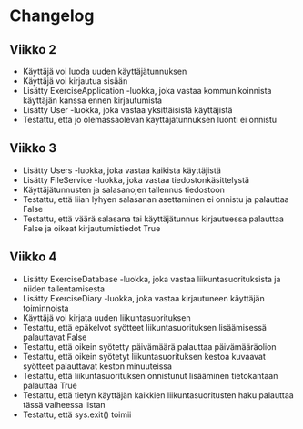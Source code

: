 # Changelog

## Viikko 2

- Käyttäjä voi luoda uuden käyttäjätunnuksen
- Käyttäjä voi kirjautua sisään
- Lisätty ExerciseApplication -luokka, joka vastaa kommunikoinnista käyttäjän kanssa ennen kirjautumista
- Lisätty User -luokka, joka vastaa yksittäisistä käyttäjistä
- Testattu, että jo olemassaolevan käyttäjätunnuksen luonti ei onnistu

## Viikko 3

- Lisätty Users -luokka, joka vastaa kaikista käyttäjistä
- Lisätty FileService -luokka, joka vastaa tiedostonkäsittelystä
- Käyttäjätunnusten ja salasanojen tallennus tiedostoon
- Testattu, että liian lyhyen salasanan asettaminen ei onnistu ja palauttaa False
- Testattu, että väärä salasana tai käyttäjätunnus kirjautuessa palauttaa False ja oikeat kirjautumistiedot True

## Viikko 4

- Lisätty ExerciseDatabase -luokka, joka vastaa liikuntasuorituksista ja niiden tallentamisesta
- Lisätty ExerciseDiary -luokka, joka vastaa kirjautuneen käyttäjän toiminnoista
- Käyttäjä voi kirjata uuden liikuntasuorituksen
- Testattu, että epäkelvot syötteet liikuntasuorituksen lisäämisessä palauttavat False
- Testattu, että oikein syötetty päivämäärä palauttaa päivämääräolion
- Testattu, että oikein syötetyt liikuntasuorituksen kestoa kuvaavat syötteet palauttavat keston minuuteissa
- Testattu, että liikuntasuorituksen onnistunut lisääminen tietokantaan palauttaa True
- Testattu, että tietyn käyttäjän kaikkien liikuntasuoritusten haku palauttaa tässä vaiheessa listan
- Testattu, että sys.exit() toimii

